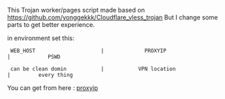This Trojan worker/pages script made based on https://github.com/yonggekkk/Cloudflare_vless_trojan 
But I change some parts to get better experience.

in environment set this:

     WEB_HOST                     |             PROXYIP                     |            PSWD
     
     can be clean domin           |           VPN location                  |         every thing
 

You can get from here : <a href="https://www.nslookup.io/domains/cdn-all.xn--b6gac.eu.org/dns-records/#cloudflare">proxyip</a>

